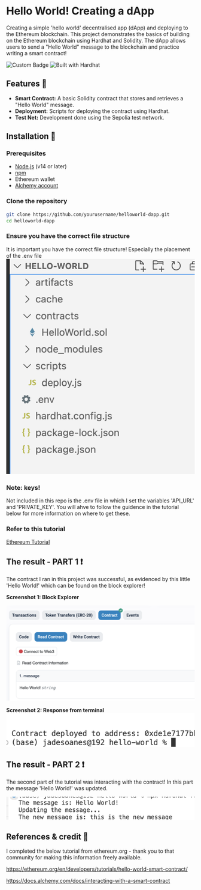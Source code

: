 # Hello World! Creating a dApp
Creating a simple 'hello world' decentralised app (dApp) and deploying to the Ethereum blockchain. This project demonstrates the basics of building on the Ethereum blockchain using Hardhat and Solidity. The dApp allows users to send a "Hello World" message to the blockchain and practice writing a smart contract!

![Custom Badge](https://img.shields.io/badge/First_dApp-blue)
![Built with Hardhat](https://img.shields.io/badge/Built_with_Hardhat-yellow)

## Features 📝
- **Smart Contract:** A basic Solidity contract that stores and retrieves a "Hello World" message.
- **Deployment:** Scripts for deploying the contract using Hardhat.
- **Test Net:** Development done using the Sepolia test network.

## Installation 🧰

### Prerequisites
- [Node.js](https://nodejs.org/) (v14 or later)
- [npm](https://www.npmjs.com/) 
- Ethereum wallet
- [Alchemy account](https://www.alchemy.com/)



### Clone the repository
```bash
git clone https://github.com/yourusername/helloworld-dapp.git
cd helloworld-dapp
```

### Ensure you have the correct file structure
It is important you have the correct file structure! Especially the placement of the .env file
![Example File Structure](images/fileconfig.png)


### Note: keys!
Not included in this repo is the .env file in which I set the variables 'API_URL' and 'PRIVATE_KEY'. You will ahve to follow the guidence in the tutorial below for more information on where to get these.


### Refer to this tutorial
[Ethereum Tutorial](https://ethereum.org/en/developers/tutorials/hello-world-smart-contract/)


## The result - PART 1 ❗
The contract I ran in this project was successful, as evidenced by this little 'Hello World!' which can be found on the block explorer!

**Screenshot 1: Block Explorer**

!['Hello World!' shown as the contract on the block scanner](images/result1.png)



**Screenshot 2: Response from terminal**
![Confirmation of deployment from the terminal](images/result2.png)


## The result - PART 2 ❗
The second part of the tutorial was interacting with the contract! In this part the message 'Hello World!' was updated.

![The updated message](images/result3.png)


## References & credit 🌟
I completed the below tutorial from ethereum.org - thank you to that community for making this information freely available.

https://ethereum.org/en/developers/tutorials/hello-world-smart-contract/


https://docs.alchemy.com/docs/interacting-with-a-smart-contract



